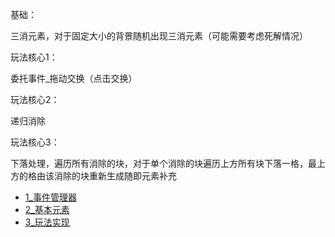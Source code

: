 基础：

三消元素，对于固定大小的背景随机出现三消元素（可能需要考虑死解情况）

玩法核心1：

委托事件_拖动交换（点击交换）

玩法核心2：

递归消除

玩法核心3：

下落处理，遍历所有消除的块，对于单个消除的块遍历上方所有块下落一格，最上方的格由该消除的块重新生成随即元素补充



- [1_事件管理器](/Unity/Crush/1_事件管理器.md)
- [2_基本元素](/Unity/Crush/2_基本元素.md)
- [3_玩法实现](/Unity/Crush/3_GameManager玩法实现.md)

